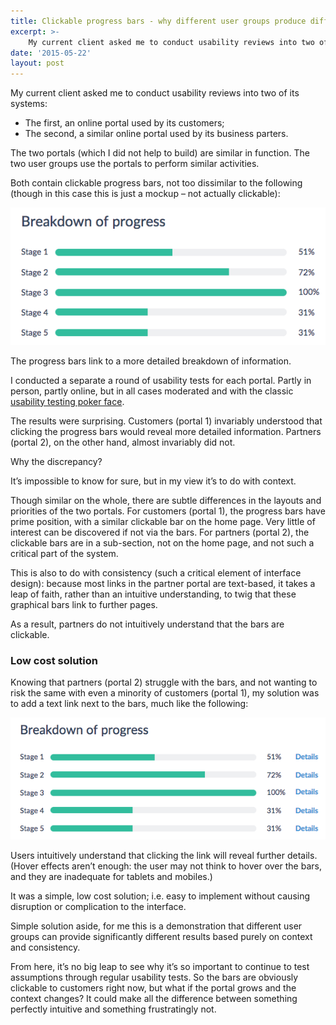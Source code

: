 ```yaml
---
title: Clickable progress bars - why different user groups produce different results
excerpt: >- 
    My current client asked me to conduct usability reviews into two of its systems...
date: '2015-05-22'
layout: post
---
```


My current client asked me to conduct usability reviews into two of its systems:

*   The first, an online portal used by its customers;
*   The second, a similar online portal used by its business parters.

The two portals (which I did not help to build) are similar in function. The two user groups use the portals to perform similar activities.

Both contain clickable progress bars, not too dissimilar to the following (though in this case this is just a mockup – not actually clickable):

![Progress bars 2](/images/Progress-bars-2.png)

The progress bars link to a more detailed breakdown of information.

I conducted a separate a round of usability tests for each portal. Partly in person, partly online, but in all cases moderated and with the classic [usability testing poker face](https://www.youtube.com/watch?v=fa9DLxDtPtc).

The results were surprising. Customers (portal 1) invariably understood that clicking the progress bars would reveal more detailed information. Partners (portal 2), on the other hand, almost invariably did not.

Why the discrepancy?

It’s impossible to know for sure, but in my view it’s to do with context.

Though similar on the whole, there are subtle differences in the layouts and priorities of the two portals. For customers (portal 1), the progress bars have prime position, with a similar clickable bar on the home page. Very little of interest can be discovered if not via the bars. For partners (portal 2), the clickable bars are in a sub-section, not on the home page, and not such a critical part of the system.

This is also to do with consistency (such a critical element of interface design): because most links in the partner portal are text-based, it takes a leap of faith, rather than an intuitive understanding, to twig that these graphical bars link to further pages.

As a result, partners do not intuitively understand that the bars are clickable.

### Low cost solution

Knowing that partners (portal 2) struggle with the bars, and not wanting to risk the same with even a minority of customers (portal 1), my solution was to add a text link next to the bars, much like the following:

![Progress bars 1](/images/Progress-bars-1.png)

Users intuitively understand that clicking the link will reveal further details. (Hover effects aren’t enough: the user may not think to hover over the bars, and they are inadequate for tablets and mobiles.)
 
It was a simple, low cost solution; i.e. easy to implement without causing disruption or complication to the interface.

Simple solution aside, for me this is a demonstration that different user groups can provide significantly different results based purely on context and consistency.

From here, it’s no big leap to see why it’s so important to continue to test assumptions through regular usability tests. So the bars are obviously clickable to customers right now, but what if the portal grows and the context changes? It could make all the difference between something perfectly intuitive and something frustratingly not.